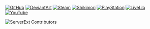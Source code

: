 [![GitHub](https://img.shields.io/static/v1?message=GitHub&logo=github&labelColor=gray&color=green&logoColor=white&label=%20)](https://github.com/GenZmeY)
[![DeviantArt](https://img.shields.io/static/v1?message=DeviantArt&logo=deviantart&labelColor=5c5c5c&color=00DC96&logoColor=white&label=%20)](https://www.deviantart.com/genzmey/gallery)
[![Steam](https://img.shields.io/static/v1?message=Steam&logo=steam&labelColor=5c5c5c&color=1182c3&logoColor=white&label=%20)](https://steamcommunity.com/id/GenZmeY)
[![Shikimori](https://img.shields.io/static/v1?message=Shikimori&logo=shikimori&labelColor=gray&color=lightgray&logoColor=white&label=%20)](https://shikimori.one/GenZmeY)
[![PlayStation](https://img.shields.io/static/v1?message=PlayStation&logo=playstation&labelColor=gray&color=blue&logoColor=white&label=%20)](https://my.playstation.com/profile/GenZmeY)
[![LiveLib](https://img.shields.io/static/v1?message=LiveLib&logo=libreoffice&labelColor=gray&color=53BDFB&logoColor=white&label=%20)](https://www.livelib.ru/reader/GenZmeY)
[![YouTube](https://img.shields.io/static/v1?message=YouTube&logo=youtube&labelColor=gray&color=red&logoColor=white&label=%20)](https://www.youtube.com/user/GenZmeY)

![ServerExt Contributors](https://contrib.rocks/image?repo=GenZmeY/KF2-Server-Extension)
